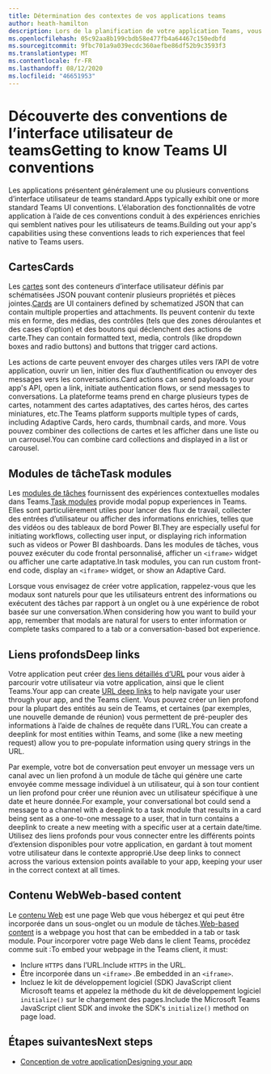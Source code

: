 ```yaml
---
title: Détermination des contextes de vos applications teams
author: heath-hamilton
description: Lors de la planification de votre application Teams, vous devez décider si l’application sera utilisée dans des espaces de collaboration, des espaces personnels ou les deux.
ms.openlocfilehash: 05c92aa8b199cbdb58e477fb4a64467c150edbfd
ms.sourcegitcommit: 9fbc701a9a039ecdc360aefbe86df52b9c3593f3
ms.translationtype: MT
ms.contentlocale: fr-FR
ms.lasthandoff: 08/12/2020
ms.locfileid: "46651953"
---
```

# <a name="getting-to-know-teams-ui-conventions"></a><span data-ttu-id="2471b-103">Découverte des conventions de l’interface utilisateur de teams</span><span class="sxs-lookup"><span data-stu-id="2471b-103">Getting to know Teams UI conventions</span></span>

<span data-ttu-id="2471b-104">Les applications présentent généralement une ou plusieurs conventions d’interface utilisateur de teams standard.</span><span class="sxs-lookup"><span data-stu-id="2471b-104">Apps typically exhibit one or more standard Teams UI conventions.</span></span> <span data-ttu-id="2471b-105">L’élaboration des fonctionnalités de votre application à l’aide de ces conventions conduit à des expériences enrichies qui semblent natives pour les utilisateurs de teams.</span><span class="sxs-lookup"><span data-stu-id="2471b-105">Building out your app's capabilities using these conventions leads to rich experiences that feel native to Teams users.</span></span>

## <a name="cards"></a><span data-ttu-id="2471b-106">Cartes</span><span class="sxs-lookup"><span data-stu-id="2471b-106">Cards</span></span>

<span data-ttu-id="2471b-107">Les [cartes](~/task-modules-and-cards/what-are-cards.md) sont des conteneurs d’interface utilisateur définis par schématisées JSON pouvant contenir plusieurs propriétés et pièces jointes.</span><span class="sxs-lookup"><span data-stu-id="2471b-107">[Cards](~/task-modules-and-cards/what-are-cards.md) are UI containers defined by schematized JSON that can contain multiple properties and attachments.</span></span> <span data-ttu-id="2471b-108">Ils peuvent contenir du texte mis en forme, des médias, des contrôles (tels que des zones déroulantes et des cases d’option) et des boutons qui déclenchent des actions de carte.</span><span class="sxs-lookup"><span data-stu-id="2471b-108">They can contain formatted text, media, controls (like dropdown boxes and radio buttons) and buttons that trigger card actions.</span></span>

<span data-ttu-id="2471b-109">Les actions de carte peuvent envoyer des charges utiles vers l’API de votre application, ouvrir un lien, initier des flux d’authentification ou envoyer des messages vers les conversations.</span><span class="sxs-lookup"><span data-stu-id="2471b-109">Card actions can send payloads to your app's API, open a link, initiate authentication flows, or send messages to conversations.</span></span> <span data-ttu-id="2471b-110">La plateforme teams prend en charge plusieurs types de cartes, notamment des cartes adaptatives, des cartes héros, des cartes miniatures, etc.</span><span class="sxs-lookup"><span data-stu-id="2471b-110">The Teams platform supports multiple types of cards, including Adaptive Cards, hero cards, thumbnail cards, and more.</span></span> <span data-ttu-id="2471b-111">Vous pouvez combiner des collections de cartes et les afficher dans une liste ou un carrousel.</span><span class="sxs-lookup"><span data-stu-id="2471b-111">You can combine card collections and displayed in a list or carousel.</span></span>

## <a name="task-modules"></a><span data-ttu-id="2471b-112">Modules de tâche</span><span class="sxs-lookup"><span data-stu-id="2471b-112">Task modules</span></span>

<span data-ttu-id="2471b-113">Les [modules de tâches](~/task-modules-and-cards/what-are-task-modules.md) fournissent des expériences contextuelles modales dans Teams.</span><span class="sxs-lookup"><span data-stu-id="2471b-113">[Task modules](~/task-modules-and-cards/what-are-task-modules.md) provide modal popup experiences in Teams.</span></span> <span data-ttu-id="2471b-114">Elles sont particulièrement utiles pour lancer des flux de travail, collecter des entrées d’utilisateur ou afficher des informations enrichies, telles que des vidéos ou des tableaux de bord Power BI.</span><span class="sxs-lookup"><span data-stu-id="2471b-114">They are especially useful for initiating workflows, collecting user input, or displaying rich information such as videos or Power BI dashboards.</span></span> <span data-ttu-id="2471b-115">Dans les modules de tâches, vous pouvez exécuter du code frontal personnalisé, afficher un `<iframe>` widget ou afficher une carte adaptative.</span><span class="sxs-lookup"><span data-stu-id="2471b-115">In task modules, you can run custom front-end code, display an `<iframe>` widget, or show an Adaptive Card.</span></span>

<span data-ttu-id="2471b-116">Lorsque vous envisagez de créer votre application, rappelez-vous que les modaux sont naturels pour que les utilisateurs entrent des informations ou exécutent des tâches par rapport à un onglet ou à une expérience de robot basée sur une conversation.</span><span class="sxs-lookup"><span data-stu-id="2471b-116">When considering how you want to build your app, remember that modals are natural for users to enter information or complete tasks compared to a tab or a conversation-based bot experience.</span></span>

## <a name="deep-links"></a><span data-ttu-id="2471b-117">Liens profonds</span><span class="sxs-lookup"><span data-stu-id="2471b-117">Deep links</span></span>

<span data-ttu-id="2471b-118">Votre application peut créer [des liens détaillés d’URL](~/concepts/build-and-test/deep-links.md) pour vous aider à parcourir votre utilisateur via votre application, ainsi que le client Teams.</span><span class="sxs-lookup"><span data-stu-id="2471b-118">Your app can create [URL deep links](~/concepts/build-and-test/deep-links.md) to help navigate your user through your app, and the Teams client.</span></span> <span data-ttu-id="2471b-119">Vous pouvez créer un lien profond pour la plupart des entités au sein de Teams, et certaines (par exemples, une nouvelle demande de réunion) vous permettent de pré-peupler des informations à l’aide de chaînes de requête dans l’URL.</span><span class="sxs-lookup"><span data-stu-id="2471b-119">You can create a deeplink for most entities within Teams, and some (like a new meeting request) allow you to pre-populate information using query strings in the URL.</span></span> 

<span data-ttu-id="2471b-120">Par exemple, votre bot de conversation peut envoyer un message vers un canal avec un lien profond à un module de tâche qui génère une carte envoyée comme message individuel à un utilisateur, qui à son tour contient un lien profond pour créer une réunion avec un utilisateur spécifique à une date et heure donnée.</span><span class="sxs-lookup"><span data-stu-id="2471b-120">For example, your conversational bot could send a message to a channel with a deeplink to a task module that results in a card being sent as a one-to-one message to a user, that in turn contains a deeplink to create a new meeting with a specific user at a certain date/time.</span></span> <span data-ttu-id="2471b-121">Utilisez des liens profonds pour vous connecter entre les différents points d’extension disponibles pour votre application, en gardant à tout moment votre utilisateur dans le contexte approprié.</span><span class="sxs-lookup"><span data-stu-id="2471b-121">Use deep links to connect across the various extension points available to your app, keeping your user in the correct context at all times.</span></span>

## <a name="web-based-content"></a><span data-ttu-id="2471b-122">Contenu Web</span><span class="sxs-lookup"><span data-stu-id="2471b-122">Web-based content</span></span>

<span data-ttu-id="2471b-123">Le [contenu Web](~/tabs/how-to/create-tab-pages/content-page.md) est une page Web que vous hébergez et qui peut être incorporée dans un sous-onglet ou un module de tâches.</span><span class="sxs-lookup"><span data-stu-id="2471b-123">[Web-based content](~/tabs/how-to/create-tab-pages/content-page.md) is a webpage you host that can be embedded in a tab or task module.</span></span> <span data-ttu-id="2471b-124">Pour incorporer votre page Web dans le client Teams, procédez comme suit :</span><span class="sxs-lookup"><span data-stu-id="2471b-124">To embed your webpage in the Teams client, it must:</span></span>

* <span data-ttu-id="2471b-125">Inclure `HTTPS` dans l’URL.</span><span class="sxs-lookup"><span data-stu-id="2471b-125">Include `HTTPS` in the URL.</span></span>
* <span data-ttu-id="2471b-126">Être incorporée dans un `<iframe>` .</span><span class="sxs-lookup"><span data-stu-id="2471b-126">Be embedded in an `<iframe>`.</span></span>
* <span data-ttu-id="2471b-127">Incluez le kit de développement logiciel (SDK) JavaScript client Microsoft teams et appelez la méthode du kit de développement logiciel `initialize()` sur le chargement des pages.</span><span class="sxs-lookup"><span data-stu-id="2471b-127">Include the Microsoft Teams JavaScript client SDK and invoke the SDK's `initialize()` method on page load.</span></span>

## <a name="next-steps"></a><span data-ttu-id="2471b-128">Étapes suivantes</span><span class="sxs-lookup"><span data-stu-id="2471b-128">Next steps</span></span>

* [<span data-ttu-id="2471b-129">Conception de votre application</span><span class="sxs-lookup"><span data-stu-id="2471b-129">Designing your app</span></span>](../../tabs/design/tabs.md)
